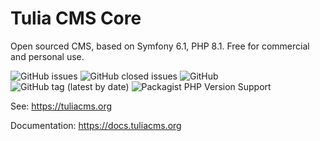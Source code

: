 # Tulia CMS Core

Open sourced CMS, based on Symfony 6.1, PHP 8.1. Free for commercial and personal use.

![GitHub issues](https://img.shields.io/github/issues-raw/tuliacms/tuliacms)
![GitHub closed issues](https://img.shields.io/github/issues-closed/tuliacms/tuliacms)
![GitHub](https://img.shields.io/github/license/tuliacms/tuliacms)
![GitHub tag (latest by date)](https://img.shields.io/github/v/tag/tuliacms/tuliacms)
![Packagist PHP Version Support](https://img.shields.io/packagist/php-v/tuliacms/tuliacms)

See: https://tuliacms.org

Documentation: https://docs.tuliacms.org
